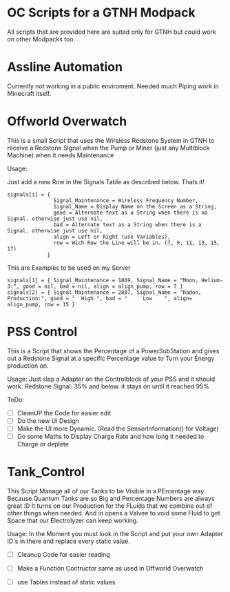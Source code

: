 # OC Scripts for a GTNH Modpack
All scripts that are provided here are suited only for GTNH but could work on other Modpacks too.

# Assline Automation
Currently not working in a public enviroment. 
Needed much Piping work in Minecraft itself.

# Offworld Overwatch
This is a small Script that uses the Wireless Redstone System in GTNH
to receive a Redstone Signal when the Pump or Miner (just any Multiblock Machine) when it needs Maintenance

Usage:

Just add a new Row in the Signals Table as described below. Thats it!
```
signals[i] = { 
               Signal_Maintenance = Wireless Frequency Number,
               Signal_Name = Display Name on the Screen as a String,
               good = Alternate text as a String when there is no Signal. otherwise just use nil,
               bad = Alternate text as a String when there is a Signal. otherwise just use nil,
               align = Left or Right (use Variables),
               row = Wich Row the Line will be in. (7, 9, 11, 13, 15, 17)
             }
```

This are Examples to be used on my Server

```
signals[1] = { Signal_Maintenance = 1869, Signal_Name = "Moon, Helium-3:", good = nil, bad = nil, align = align_pump, row = 7 }
signals[2] = { Signal_Maintenance = 2887, Signal_Name = "Radon, Production:", good = "  High ", bad = "     Low    ", align= align_pump, row = 15 }
```

# PSS Control
This is a Script that shows the Percentage of a PowerSubStation and gives out a Redstone Signal at a specific Percentage value to Turn your Energy production on.

Usage:
Just slap a Adapter on the Controlblock of your PSS and it should work.
Redstone Signal: 35% and below.
it stays on until it reached 95%

ToDo: 
- [ ] CleanUP the Code for easier edit
- [ ] Do the new UI Design
- [ ] Make the UI more Dynamic. (Read the SensorInformation() for Voltage)
- [ ] Do some Maths to Display Charge Rate and how long it needed to Charge or deplete

# Tank_Control
This Script Manage all of our Tanks to be Visible in a PErcentage way. Because Quantum Tanks are so Big and Percentage Numbers are always great :D
It turns on our Production for the FLuids that we combine out of other things when needed.
And in opens a Valvee to void some Fluid to get Space that our Electrolyzer can keep working.

Usage:
In the Moment you must look in the Script and put your own Adapter ID's in there and replace every static value.

- [ ] Cleanup Code for easier reading
- [ ] Make a Function Contructor same as used in Offworld Overwatch
- [ ] use Tables instead of static values

